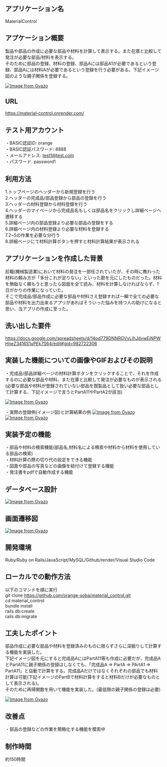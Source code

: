 ## アプリケーション名
MaterialControl

## アプケーション概要
製品や部品の作成に必要な部品や材料を計算して表示する。また在庫と比較して発注が必要な部品/材料を表示する。  
そのために部品の登録、材料の登録、部品Aには部品A1が必要であるという登録、部品Aには材料Aが必要であるという登録を行う必要がある。下記イメージ図のような親子関係を登録する。

[![Image from Gyazo](https://i.gyazo.com/bba7f4e1c014151c92844f3a40155ad6.png)](https://gyazo.com/bba7f4e1c014151c92844f3a40155ad6)

## URL
https://material-control.onrender.com/  

## テスト用アカウント
・BASIC認証ID: orange  
・BASIC認証パスワード: 8888  
・メールアドレス: test1@test.com  
・パスワード: password1

## 利用方法
1.トップページのヘッダーから新規登録を行う  
2.ヘッダーの完成品/部品登録から部品の登録を行う  
3.ヘッダーの材料登録から材料登録を行う  
4.ヘッダーのマイページから完成品名もしくは部品名をクリックし詳細ページへ遷移する  
5.詳細ページ内の部品登録より必要な部品の登録をする  
6.詳細ページ内の材料登録より必要な材料を登録する  
7.2~5の作業を必要な分行う  
8.詳細ページにて材料計算ボタンを押すと材料計算結果が表示される

## アプリケーションを作成した背景
前職(機械製造業)において材料の発注を一部任されていたが、その時に教わった材料の頼み方が「多分これが足りない」といった勘を元にしたものだった。材料を無駄なく頼もうと思ったら図面を全て読み、材料を計算しなければならず、1日がかりの作業になっていた。  
そこで完成品/部品作成に必要な部品や材料さえ登録すれば一瞬で全ての必要な部品や材料を出力出来るアプリがあればそういった悩みを持つ人の助けになると思い、当アプリの作成に至った。

## 洗い出した要件
https://docs.google.com/spreadsheets/d/14od779DNNRGVvLihJdvwEjNPWHneZ3416S1uPEk7S64/edit#gid=982722306

## 実装した機能についての画像やGIFおよびその説明
・完成品/部品詳細ページの材料計算ボタンをクリックすることで、それを作成するのに必要な部品や材料、また在庫と比較して発注が必要なものが表示される(必要な部品や材料が登録されていない部品を既製品として扱い必要な部品として計算する、下記イメージで言うとPartA11やPartA2が該当)  

[![Image from Gyazo](https://i.gyazo.com/bba7f4e1c014151c92844f3a40155ad6.png)](https://gyazo.com/bba7f4e1c014151c92844f3a40155ad6)

・実際の登録例(イメージ図)と計算結果の例
[![Image from Gyazo](https://i.gyazo.com/e9ad97d83802f3e78d0ac933d531c46d.png)](https://gyazo.com/e9ad97d83802f3e78d0ac933d531c46d)
[![Image from Gyazo](https://i.gyazo.com/1c2200cf262dbf02d47d2dc7e747ca7b.png)](https://gyazo.com/1c2200cf262dbf02d47d2dc7e747ca7b)

## 実装予定の機能
・部品や材料の検索機能(部品名,材料名による検索や材料から材料を使用している部品の検索)  
・材料計算の際の切り代の設定をできる機能  
・図面や部品の写真などの画像を紐付けて登録する機能  
・発注書をpdfで自動作成する機能  

## データベース設計
[![Image from Gyazo](https://i.gyazo.com/aa510e840d1d9e084648a1c3b68106e4.png)](https://gyazo.com/aa510e840d1d9e084648a1c3b68106e4)

## 画面遷移図
[![Image from Gyazo](https://i.gyazo.com/8d9cecaefc17a63dbb28de1bc6138b9b.png)](https://gyazo.com/8d9cecaefc17a63dbb28de1bc6138b9b)

## 開発環境
Ruby/Ruby on Rails/JavaScript/MySQL/Github/render/Visual Studio Code

## ローカルでの動作方法
以下のコマンドを順に実行  
git clone https://github.com/orange-soba/material_control.git  
cd material_control  
bundle install  
rails db:create  
rails db:migrate  

## 工夫したポイント
部品作成に必要な部品や材料を登録済みのものに限らずさらに深掘りして計算する機能を実装した。  
下記イメージ図を元にすると完成品AにはPartA11等も作成に必要だが、完成品AとPartA11に親子関係の登録はしなくても、「完成品A => PartA => PArtA1 => PartA11」と自動で計算をする。完成品Aだけではなくそれぞれの部品でも材料計算は可能(下記イメージのPartBで材料計算をすると材料Bだけが必要なものとして表示される)。  
そのために再帰関数を用いて機能を実装した。(最低限の親子関係の登録は必要)

[![Image from Gyazo](https://i.gyazo.com/bba7f4e1c014151c92844f3a40155ad6.png)](https://gyazo.com/bba7f4e1c014151c92844f3a40155ad6)

## 改善点
・部品の登録などの作業を簡略化する機能を模索中  

## 制作時間
約150時間
